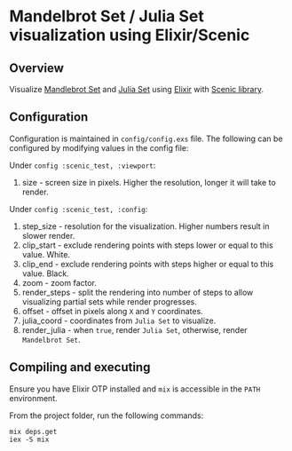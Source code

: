 # Mandelbrot Set / Julia Set visualization using Elixir/Scenic

## Overview

Visualize [Mandlebrot Set](https://en.wikipedia.org/wiki/Mandelbrot_set) and [Julia Set](https://en.wikipedia.org/wiki/Julia_set) using [Elixir](https://elixir-lang.org/) with [Scenic library](https://github.com/boydm/scenic).

## Configuration

Configuration is maintained in `config/config.exs` file.
The following can be configured by modifying values in the config file:

Under `config :scenic_test, :viewport`:
1. size - screen size in pixels. Higher the resolution, longer it will take to render.

Under `config :scenic_test, :config`:
1. step_size - resolution for the visualization. Higher numbers result in slower render.
2. clip_start - exclude rendering points with steps lower or equal to this value. White.
3. clip_end - exclude rendering points with steps higher or equal to this value. Black.
4. zoom - zoom factor.
6. render_steps - split the rendering into number of steps to allow visualizing partial sets while render progresses.
6. offset - offset in pixels along `X` and `Y` coordinates.
7. julia_coord - coordinates from `Julia Set` to visualize.
8. render_julia - when `true`, render `Julia Set`, otherwise, render `Mandelbrot Set`.

## Compiling and executing

Ensure you have Elixir OTP installed and `mix` is accessible in the `PATH` environment.

From the project folder, run the following commands:

```
mix deps.get
iex -S mix
```

